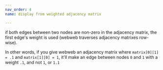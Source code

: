 ```yaml
---
nav_order: 4
name: display from weighted adjacency matrix

---
```


if both edges between two nodes are non-zero in the adjacency matrix, the first edge's weight is used (webweb traverses adjacency matrixes row-wise). 

In other words, if you give webweb an adjacency matrix where `matrix[0][1] = .1` and `matrix[1][0] = 1`, it'll make an edge between nodes `0` and `1` with a weight `.1`, and not `1`, or `1.1`
